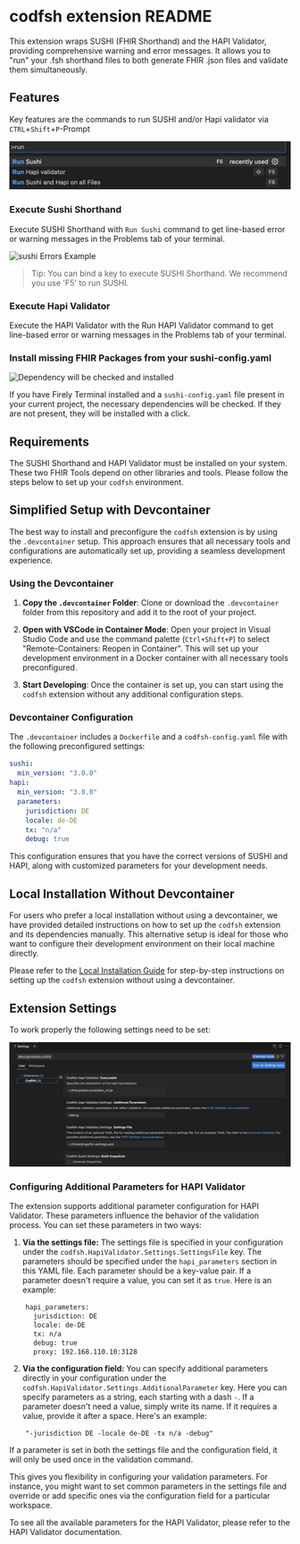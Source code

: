 # codfsh extension README

This extension wraps SUSHI (FHIR Shorthand) and the HAPI Validator, providing comprehensive warning and error messages. It allows you to "run" your .fsh shorthand files to both generate FHIR .json files and validate them simultaneously.

## Features

Key features are the commands to run SUSHI and/or Hapi validator via `CTRL`+`Shift`+`P`-Prompt

![run Commands Prompt][runCommands]

### Execute Sushi Shorthand

Execute SUSHI Shorthand with `Run Sushi` command to get line-based error or warning messages in the Problems tab of your terminal.

![sushi Errors Example][errorImage]

> Tip: You can bind a key to execute SUSHI Shorthand. We recommend you use 'F5' to run SUSHI.

### Execute Hapi Validator

Execute the HAPI Validator with the Run HAPI Validator command to get line-based error or warning messages in the Problems tab of your terminal.

### Install missing FHIR Packages from your sushi-config.yaml
![Dependency will be checked and installed ][dependencyImage]

If you have Firely Terminal installed and a `sushi-config.yaml` file present in your current project, the necessary dependencies will be checked. If they are not present, they will be installed with a click.

## Requirements

The SUSHI Shorthand and HAPI Validator must be installed on your system. These two FHIR Tools depend on other libraries and tools. Please follow the steps below to set up your `codfsh` environment.

## Simplified Setup with Devcontainer

The best way to install and preconfigure the `codfsh` extension is by using the `.devcontainer` setup. This approach ensures that all necessary tools and configurations are automatically set up, providing a seamless development experience.

### Using the Devcontainer

1. **Copy the `.devcontainer` Folder**: Clone or download the `.devcontainer` folder from this repository and add it to the root of your project.

2. **Open with VSCode in Container Mode**: Open your project in Visual Studio Code and use the command palette (`Ctrl+Shift+P`) to select "Remote-Containers: Reopen in Container". This will set up your development environment in a Docker container with all necessary tools preconfigured.

3. **Start Developing**: Once the container is set up, you can start using the `codfsh` extension without any additional configuration steps.

### Devcontainer Configuration

The `.devcontainer` includes a `Dockerfile` and a `codfsh-config.yaml` file with the following preconfigured settings:

```yaml
sushi:
  min_version: "3.0.0"
hapi:
  min_version: "3.0.0"
  parameters: 
    jurisdiction: DE
    locale: de-DE
    tx: "n/a"
    debug: true
```
This configuration ensures that you have the correct versions of SUSHI and HAPI, along with customized parameters for your development needs.

## Local Installation Without Devcontainer

For users who prefer a local installation without using a devcontainer, we have provided detailed instructions on how to set up the `codfsh` extension and its dependencies manually. This alternative setup is ideal for those who want to configure their development environment on their local machine directly.

Please refer to the [Local Installation Guide](./install_without_devcontainer.md) for step-by-step instructions on setting up the `codfsh` extension without using a devcontainer.


## Extension Settings

To work properly the following settings need to be set:

![Settings][settings]

### Configuring Additional Parameters for HAPI Validator

The extension supports additional parameter configuration for HAPI Validator. These parameters influence the behavior of the validation process. You can set these parameters in two ways:

1. **Via the settings file:** The settings file is specified in your configuration under the `codfsh.HapiValidator.Settings.SettingsFile` key. The parameters should be specified under the `hapi_parameters` section in this YAML file. Each parameter should be a key-value pair. If a parameter doesn't require a value, you can set it as `true`. Here is an example:
```
    hapi_parameters: 
      jurisdiction: DE
      locale: de-DE
      tx: n/a
      debug: true
      proxy: 192.168.110.10:3128
```

2. **Via the configuration field:** You can specify additional parameters directly in your configuration under the `codfsh.HapiValidator.Settings.AdditionalParameter` key. Here you can specify parameters as a string, each starting with a dash `-`. If a parameter doesn't need a value, simply write its name. If it requires a value, provide it after a space. Here's an example:
```
    "-jurisdiction DE -locale de-DE -tx n/a -debug"
```
If a parameter is set in both the settings file and the configuration field, it will only be used once in the validation command.

This gives you flexibility in configuring your validation parameters. For instance, you might want to set common parameters in the settings file and override or add specific ones via the configuration field for a particular workspace.

To see all the available parameters for the HAPI Validator, please refer to the HAPI Validator documentation.


[runCommands]: https://github.com/gematik/codfsh/raw/main/images/runCommands.png
[errorImage]: https://github.com/gematik/codfsh/raw/main/images/sushiErrors.png
[settings]: https://github.com/gematik/codfsh/raw/main/images/settings.png
[dependencyImage]: https://github.com/gematik/codfsh/raw/main/images/install_missing_dependencies.gif